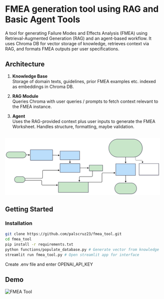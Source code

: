 # FMEA generation tool using RAG and Basic Agent Tools

A tool for generating Failure Modes and Effects Analysis (FMEA) using Retrieval-Augmented Generation (RAG) and an agent-based workflow. It uses Chroma DB for vector storage of knowledge, retrieves context via RAG, and formats FMEA outputs per user specifications.


## Architecture

1. **Knowledge Base**  
   Storage of domain texts, guidelines, prior FMEA examples etc. indexed as embeddings in Chroma DB.

2. **RAG Module**  
   Queries Chroma with user queries / prompts to fetch context relevant to the FMEA instance.

3. **Agent**  
   Uses the RAG-provided context plus user inputs to generate the FMEA Worksheet. Handles structure, formatting, maybe validation.

 ![FMEA Tool](media/flow.svg)
---

## Getting Started

### Installation

```bash
git clone https://github.com/palscruz23/fmea_tool.git
cd fmea_tool
pip install -r requirements.txt
python functions/populate_database.py # Generate vector from knowledge base chunks
streamlit run fmea_tool.py # Open streamlit app for interface
```
Create .env file and enter OPENAI_API_KEY

## Demo

 ![FMEA Tool](media/fmea.gif)